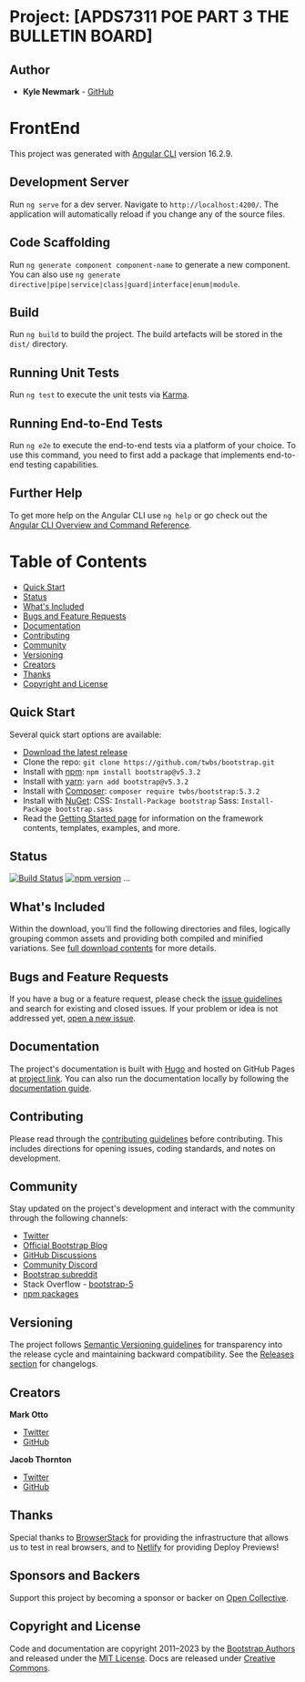 # Project: [APDS7311 POE PART 3 THE BULLETIN BOARD]

## Author
- **Kyle Newmark** - [GitHub](https://github.com/Kylenewmark1/APDS-ST10081895-Kyle-Newmark)

# FrontEnd

This project was generated with [Angular CLI](https://github.com/angular/angular-cli) version 16.2.9.

## Development Server

Run `ng serve` for a dev server. Navigate to `http://localhost:4200/`. The application will automatically reload if you change any of the source files.

## Code Scaffolding

Run `ng generate component component-name` to generate a new component. You can also use `ng generate directive|pipe|service|class|guard|interface|enum|module`.

## Build

Run `ng build` to build the project. The build artefacts will be stored in the `dist/` directory.

## Running Unit Tests

Run `ng test` to execute the unit tests via [Karma](https://karma-runner.github.io).

## Running End-to-End Tests

Run `ng e2e` to execute the end-to-end tests via a platform of your choice. To use this command, you need to first add a package that implements end-to-end testing capabilities.

## Further Help

To get more help on the Angular CLI use `ng help` or go check out the [Angular CLI Overview and Command Reference](https://angular.io/cli).

# Table of Contents

- [Quick Start](#quick-start)
- [Status](#status)
- [What's Included](#whats-included)
- [Bugs and Feature Requests](#bugs-and-feature-requests)
- [Documentation](#documentation)
- [Contributing](#contributing)
- [Community](#community)
- [Versioning](#versioning)
- [Creators](#creators)
- [Thanks](#thanks)
- [Copyright and License](#copyright-and-license)

## Quick Start

Several quick start options are available:
- [Download the latest release](https://github.com/twbs/bootstrap/archive/v5.3.2.zip)
- Clone the repo: `git clone https://github.com/twbs/bootstrap.git`
- Install with [npm](https://www.npmjs.com/): `npm install bootstrap@v5.3.2`
- Install with [yarn](https://yarnpkg.com/): `yarn add bootstrap@v5.3.2`
- Install with [Composer](https://getcomposer.org/): `composer require twbs/bootstrap:5.3.2`
- Install with [NuGet](https://www.nuget.org/): CSS: `Install-Package bootstrap` Sass: `Install-Package bootstrap.sass`
- Read the [Getting Started page](https://getbootstrap.com/docs/5.3/getting-started/introduction/) for information on the framework contents, templates, examples, and more.

## Status

[![Build Status](https://img.shields.io/github/actions/workflow/status/twbs/bootstrap/js.yml?branch=main&label=JS%20Tests&logo=github)](https://github.com/twbs/bootstrap/actions/workflows/js.yml?query=workflow%3AJS+branch%3Amain)
[![npm version](https://img.shields.io/npm/v/bootstrap?logo=npm&logoColor=fff)](https://www.npmjs.com/package/bootstrap)
...

## What's Included

Within the download, you'll find the following directories and files, logically grouping common assets and providing both compiled and minified variations. See [full download contents](https://gist.github.com/) for more details.

## Bugs and Feature Requests

If you have a bug or a feature request, please check the [issue guidelines](https://github.com/twbs/bootstrap/blob/main/.github/CONTRIBUTING.md#using-the-issue-tracker) and search for existing and closed issues. If your problem or idea is not addressed yet, [open a new issue](https://github.com/twbs/bootstrap/issues/new/choose).

## Documentation

The project's documentation is built with [Hugo](https://gohugo.io/) and hosted on GitHub Pages at [project link](https://getbootstrap.com/). You can also run the documentation locally by following the [documentation guide](https://gohugo.io/documentation/).

## Contributing

Please read through the [contributing guidelines](https://github.com/twbs/bootstrap/blob/main/.github/CONTRIBUTING.md) before contributing. This includes directions for opening issues, coding standards, and notes on development.

## Community

Stay updated on the project's development and interact with the community through the following channels:
- [Twitter](https://twitter.com/getbootstrap)
- [Official Bootstrap Blog](https://blog.getbootstrap.com/)
- [GitHub Discussions](https://github.com/twbs/bootstrap/discussions)
- [Community Discord](https://discord.gg/bZUvakRU3M)
- [Bootstrap subreddit](https://reddit.com/r/bootstrap)
- Stack Overflow - [bootstrap-5](https://stackoverflow.com/questions/tagged/bootstrap-5)
- [npm packages](https://www.npmjs.com/browse/keyword/bootstrap)

## Versioning

The project follows [Semantic Versioning guidelines](https://semver.org/) for transparency into the release cycle and maintaining backward compatibility. See the [Releases section](https://github.com/twbs/bootstrap/releases) for changelogs.

## Creators

**Mark Otto**
- [Twitter](https://twitter.com/mdo)
- [GitHub](https://github.com/mdo)

**Jacob Thornton**
- [Twitter](https://twitter.com/fat)
- [GitHub](https://github.com/fat)

## Thanks

Special thanks to [BrowserStack](https://www.browserstack.com/) for providing the infrastructure that allows us to test in real browsers, and to [Netlify](https://www.netlify.com/) for providing Deploy Previews!

## Sponsors and Backers

Support this project by becoming a sponsor or backer on [Open Collective](https://opencollective.com/bootstrap).

## Copyright and License

Code and documentation are copyright 2011–2023 by the [Bootstrap Authors](https://github.com/twbs/bootstrap/graphs/contributors) and released under the [MIT License](https://github.com/twbs/bootstrap/blob/main/LICENSE). Docs are released under [Creative Commons](https://creativecommons.org/licenses/by/3.0/).
